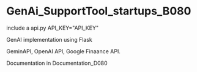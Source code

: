 # GenAi_SupportTool_startups_B080


include a api.py 
API_KEY="API_KEY"

GenAI implementation using Flask

GeminAPI, OpenAI API, Google Finaance API.

Documentation in Documentation_D080
